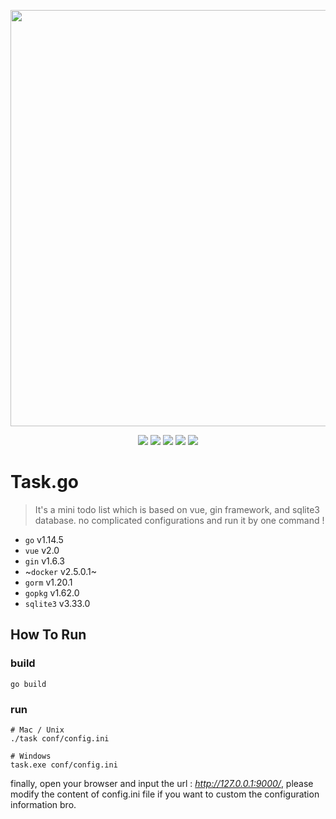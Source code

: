 <p align="center">
	<img src="https://user-images.githubusercontent.com/43493852/147871269-c0bbe5ea-e844-45ba-9bac-58214e2e1ab4.png" width="666">
	<p align="center">
		<img src="https://github.com/GoogTech/task/workflows/Go/badge.svg?branch=master"></img>
		<img src="https://goreportcard.com/badge/github.com/GoogTech/task"></img>
		<img src="https://img.shields.io/github/commit-activity/m/google-golang/task?color=ff69b4"></img>
		<img src="https://img.shields.io/github/repo-size/google-golang/task"></img>
		<img src="https://img.shields.io/github/license/google-golang/task.svg"></img>
	</p>	
</p>


# Task.go
> It's a mini todo list which is based on vue, gin framework, and sqlite3 database. no complicated configurations and run it by one command !
* `go` v1.14.5
* `vue` v2.0
* `gin` v1.6.3
* ~`docker` v2.5.0.1~
* `gorm` v1.20.1
* `gopkg` v1.62.0
* `sqlite3` v3.33.0

## How To Run
### build
```shell script
go build
```

### run
```shell script
# Mac / Unix
./task conf/config.ini

# Windows
task.exe conf/config.ini
```

finally, open your browser and input the url : *http://127.0.0.1:9000/*, please modify the content of config.ini file if you want to custom the configuration information bro.
